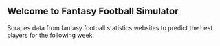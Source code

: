 ## Welcome to Fantasy Football Simulator

Scrapes data from fantasy football statistics websites to predict the best players for the following week.
